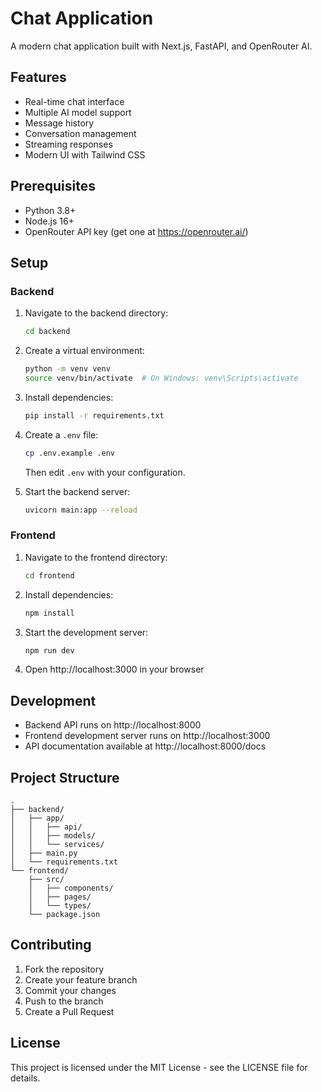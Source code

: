# Chat Application

A modern chat application built with Next.js, FastAPI, and OpenRouter AI.

## Features

- Real-time chat interface
- Multiple AI model support
- Message history
- Conversation management
- Streaming responses
- Modern UI with Tailwind CSS

## Prerequisites

- Python 3.8+
- Node.js 16+
- OpenRouter API key (get one at https://openrouter.ai/)

## Setup

### Backend

1. Navigate to the backend directory:

   ```bash
   cd backend
   ```

2. Create a virtual environment:

   ```bash
   python -m venv venv
   source venv/bin/activate  # On Windows: venv\Scripts\activate
   ```

3. Install dependencies:

   ```bash
   pip install -r requirements.txt
   ```

4. Create a `.env` file:

   ```bash
   cp .env.example .env
   ```

   Then edit `.env` with your configuration.

5. Start the backend server:
   ```bash
   uvicorn main:app --reload
   ```

### Frontend

1. Navigate to the frontend directory:

   ```bash
   cd frontend
   ```

2. Install dependencies:

   ```bash
   npm install
   ```

3. Start the development server:

   ```bash
   npm run dev
   ```

4. Open http://localhost:3000 in your browser

## Development

- Backend API runs on http://localhost:8000
- Frontend development server runs on http://localhost:3000
- API documentation available at http://localhost:8000/docs

## Project Structure

```
.
├── backend/
│   ├── app/
│   │   ├── api/
│   │   ├── models/
│   │   └── services/
│   ├── main.py
│   └── requirements.txt
└── frontend/
    ├── src/
    │   ├── components/
    │   ├── pages/
    │   └── types/
    └── package.json
```

## Contributing

1. Fork the repository
2. Create your feature branch
3. Commit your changes
4. Push to the branch
5. Create a Pull Request

## License

This project is licensed under the MIT License - see the LICENSE file for details.
